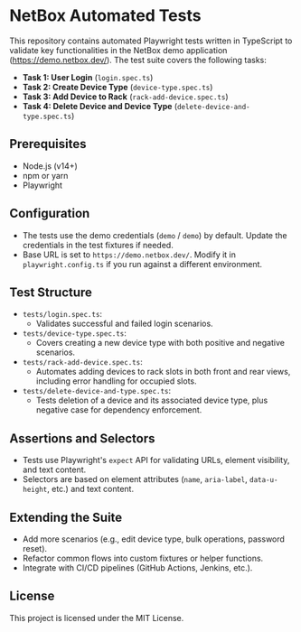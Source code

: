 # NetBox Automated Tests

This repository contains automated Playwright tests written in TypeScript to validate key functionalities in the NetBox demo application (https://demo.netbox.dev/). The test suite covers the following tasks:

- **Task 1: User Login** (`login.spec.ts`)
- **Task 2: Create Device Type** (`device-type.spec.ts`)
- **Task 3: Add Device to Rack** (`rack-add-device.spec.ts`)
- **Task 4: Delete Device and Device Type** (`delete-device-and-type.spec.ts`)

## Prerequisites

- Node.js (v14+)
- npm or yarn
- Playwright

## Configuration

- The tests use the demo credentials (`demo` / `demo`) by default. Update the credentials in the test fixtures if needed.
- Base URL is set to `https://demo.netbox.dev/`. Modify it in `playwright.config.ts` if you run against a different environment.

## Test Structure

- `tests/login.spec.ts`:
  - Validates successful and failed login scenarios.
- `tests/device-type.spec.ts`:
  - Covers creating a new device type with both positive and negative scenarios.
- `tests/rack-add-device.spec.ts`:
  - Automates adding devices to rack slots in both front and rear views, including error handling for occupied slots.
- `tests/delete-device-and-type.spec.ts`:
  - Tests deletion of a device and its associated device type, plus negative case for dependency enforcement.

## Assertions and Selectors

- Tests use Playwright's `expect` API for validating URLs, element visibility, and text content.
- Selectors are based on element attributes (`name`, `aria-label`, `data-u-height`, etc.) and text content.

## Extending the Suite

- Add more scenarios (e.g., edit device type, bulk operations, password reset).
- Refactor common flows into custom fixtures or helper functions.
- Integrate with CI/CD pipelines (GitHub Actions, Jenkins, etc.).

## License

This project is licensed under the MIT License.

